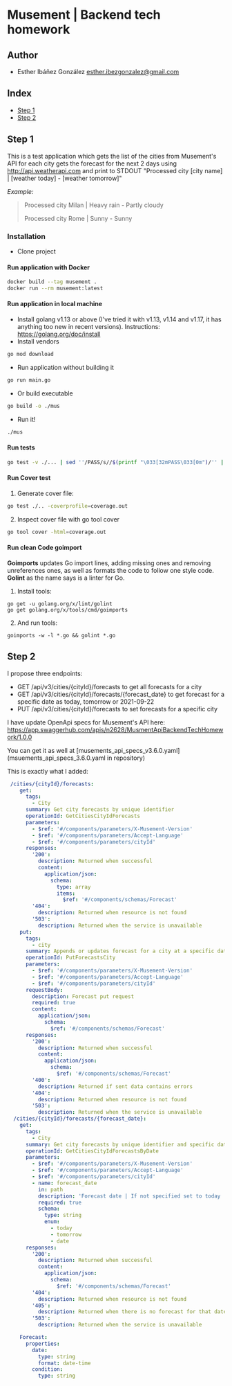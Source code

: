 # Musement | Backend tech homework

## Author

- Esther Ibáñez González <esther.ibezgonzalez@gmail.com>

## Index

* [Step 1](#step-1)
* [Step 2](#step-2)

## Step 1

This is a test application which gets the list of the cities from Musement's API for each city gets the forecast for 
the next 2 days using http://api.weatherapi.com and print to STDOUT 
"Processed city [city name] | [weather today] - [weather tomorrow]"

*Example:*
> Processed city Milan | Heavy rain - Partly cloudy
>
> Processed city Rome | Sunny - Sunny


### Installation

* Clone project

#### Run application with Docker

```bash
docker build --tag musement .
docker run --rm musement:latest
```

####  Run application in local machine

* Install golang v1.13 or above (I've tried it with v1.13, v1.14 and v1.17, it has anything too new in recent versions).
Instructions: https://golang.org/doc/install
* Install vendors
```bash
go mod download
```
* Run application without building it
```bash
go run main.go
```
* Or build executable
```bash
go build -o ./mus
``` 
* Run it!
```bash
./mus
``` 

#### Run tests

```bash
go test -v ./... | sed ''/PASS/s//$(printf "\033[32mPASS\033[0m")/'' | sed ''/FAIL/s//$(printf "\033[31mFAIL\033[0m")/''
```

#### Run Cover test

1. Generate cover file:
```bash
go test ./.. -coverprofile=coverage.out
```
2. Inspect cover file with go tool cover
```bash
go tool cover -html=coverage.out
```

#### Run clean Code goimport

**Goimports** updates Go import lines, adding missing ones and removing unreferences ones, 
as well as formats the code to follow one style code.
**Golint** as the name says is a linter for Go.

1. Install tools:
```
go get -u golang.org/x/lint/golint
go get golang.org/x/tools/cmd/goimports
```
2. And run tools:
```
goimports -w -l *.go && golint *.go
```

## Step 2

I propose three endpoints:

* GET /api/v3/cities/{cityId}/forecasts to get all forecasts for a city
* GET /api/v3/cities/{cityId}/forecasts/{forecast_date} to get forecast for a specific date as today, tomorrow or 2021-09-22
* PUT /api/v3/cities/{cityId}/forecasts to set forecasts for a specific city

I have update OpenApi specs for Musement's API here: https://app.swaggerhub.com/apis/n2628/MusmentApiBackendTechHomework/1.0.0

You can get it as well at [musements_api_specs_v3.6.0.yaml](msuements_api_specs_3.6.0.yaml in repository)

This is exactly what I added:

```yaml
 /cities/{cityId}/forecasts:
    get:
      tags:
        - City
      summary: Get city forecasts by unique identifier
      operationId: GetCitiesCityIdForecasts
      parameters:
        - $ref: '#/components/parameters/X-Musement-Version'
        - $ref: '#/components/parameters/Accept-Language'
        - $ref: '#/components/parameters/cityId'
      responses:
        '200':
          description: Returned when successful
          content:
            application/json:
              schema:
                type: array
                items:
                  $ref: '#/components/schemas/Forecast'
        '404':
          description: Returned when resource is not found
        '503':
          description: Returned when the service is unavailable
    put:
      tags:
        - city
      summary: Appends or updates forecast for a city at a specific date
      operationId: PutForecastsCity
      parameters:
        - $ref: '#/components/parameters/X-Musement-Version'
        - $ref: '#/components/parameters/Accept-Language'
        - $ref: '#/components/parameters/cityId'
      requestBody:
        description: Forecast put request
        required: true
        content:
          application/json:
            schema:
              $ref: '#/components/schemas/Forecast'
      responses:
        '200':
          description: Returned when successful
          content:
            application/json:
              schema:
                $ref: '#/components/schemas/Forecast'
        '400':
          description: Returned if sent data contains errors
        '404':
          description: Returned when resource is not found
        '503':
          description: Returned when the service is unavailable
  /cities/{cityId}/forecasts/{forecast_date}:
    get:
      tags:
        - City
      summary: Get city forecasts by unique identifier and specific date
      operationId: GetCitiesCityIdForecastsByDate
      parameters:
        - $ref: '#/components/parameters/X-Musement-Version'
        - $ref: '#/components/parameters/Accept-Language'
        - $ref: '#/components/parameters/cityId'
        - name: forecast_date
          in: path
          description: 'Forecast date | If not specified set to today | Use format: YYYY-MM-DD'
          required: true
          schema:
            type: string
            enum:
              - today
              - tomorrow
              - date
      responses:
        '200':
          description: Returned when successful
          content:
            application/json:
              schema:
                $ref: '#/components/schemas/Forecast'
        '404':
          description: Returned when resource is not found
        '405':
          description: Returned when there is no forecast for that date
        '503':
          description: Returned when the service is unavailable

    Forecast:
      properties:
        date:
          type: string
          format: date-time
        condition:
          type: string
```